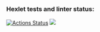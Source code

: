 ### Hexlet tests and linter status:
[![Actions Status](https://github.com/Nomade1984/frontend-project-44/actions/workflows/hexlet-check.yml/badge.svg)](https://github.com/Nomade1984/frontend-project-44/actions)
<a href="https://codeclimate.com/github/Nomade1984/frontend-project-44/maintainability"><img src="https://api.codeclimate.com/v1/badges/025377ceaaccb91c88fe/maintainability" /></a>
